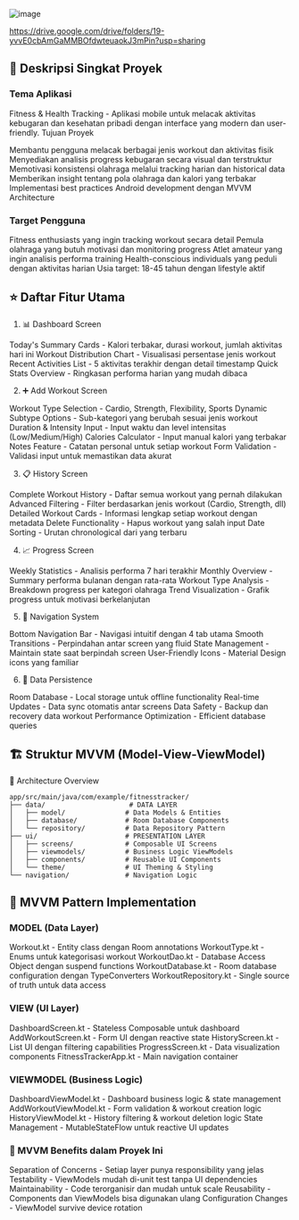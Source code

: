![image](https://github.com/user-attachments/assets/101d486c-88f9-4007-80e7-92c548f6498c)


https://drive.google.com/drive/folders/19-yvvE0cbAmGaMMBOfdwteuaokJ3mPin?usp=sharing

## 🎯 Deskripsi Singkat Proyek
### Tema Aplikasi
Fitness & Health Tracking - Aplikasi mobile untuk melacak aktivitas kebugaran dan kesehatan pribadi dengan interface yang modern dan user-friendly.
Tujuan Proyek

Membantu pengguna melacak berbagai jenis workout dan aktivitas fisik
Menyediakan analisis progress kebugaran secara visual dan terstruktur
Memotivasi konsistensi olahraga melalui tracking harian dan historical data
Memberikan insight tentang pola olahraga dan kalori yang terbakar
Implementasi best practices Android development dengan MVVM Architecture

### Target Pengguna

Fitness enthusiasts yang ingin tracking workout secara detail
Pemula olahraga yang butuh motivasi dan monitoring progress
Atlet amateur yang ingin analisis performa training
Health-conscious individuals yang peduli dengan aktivitas harian
Usia target: 18-45 tahun dengan lifestyle aktif


## ⭐ Daftar Fitur Utama
1. 📊 Dashboard Screen

Today's Summary Cards - Kalori terbakar, durasi workout, jumlah aktivitas hari ini
Workout Distribution Chart - Visualisasi persentase jenis workout
Recent Activities List - 5 aktivitas terakhir dengan detail timestamp
Quick Stats Overview - Ringkasan performa harian yang mudah dibaca

2. ➕ Add Workout Screen

Workout Type Selection - Cardio, Strength, Flexibility, Sports
Dynamic Subtype Options - Sub-kategori yang berubah sesuai jenis workout
Duration & Intensity Input - Input waktu dan level intensitas (Low/Medium/High)
Calories Calculator - Input manual kalori yang terbakar
Notes Feature - Catatan personal untuk setiap workout
Form Validation - Validasi input untuk memastikan data akurat

3. 📋 History Screen

Complete Workout History - Daftar semua workout yang pernah dilakukan
Advanced Filtering - Filter berdasarkan jenis workout (Cardio, Strength, dll)
Detailed Workout Cards - Informasi lengkap setiap workout dengan metadata
Delete Functionality - Hapus workout yang salah input
Date Sorting - Urutan chronological dari yang terbaru

4. 📈 Progress Screen

Weekly Statistics - Analisis performa 7 hari terakhir
Monthly Overview - Summary performa bulanan dengan rata-rata
Workout Type Analysis - Breakdown progress per kategori olahraga
Trend Visualization - Grafik progress untuk motivasi berkelanjutan

5. 🧭 Navigation System

Bottom Navigation Bar - Navigasi intuitif dengan 4 tab utama
Smooth Transitions - Perpindahan antar screen yang fluid
State Management - Maintain state saat berpindah screen
User-Friendly Icons - Material Design icons yang familiar

6. 💾 Data Persistence

Room Database - Local storage untuk offline functionality
Real-time Updates - Data sync otomatis antar screens
Data Safety - Backup dan recovery data workout
Performance Optimization - Efficient database queries


## 🏗️ Struktur MVVM (Model-View-ViewModel)
📁 Architecture Overview
```
app/src/main/java/com/example/fitnesstracker/
├── data/                     # DATA LAYER
│   ├── model/               # Data Models & Entities
│   ├── database/            # Room Database Components  
│   └── repository/          # Data Repository Pattern
├── ui/                      # PRESENTATION LAYER
│   ├── screens/             # Composable UI Screens
│   ├── viewmodels/          # Business Logic ViewModels
│   ├── components/          # Reusable UI Components
│   └── theme/               # UI Theming & Styling
└── navigation/              # Navigation Logic
```
## 🔄 MVVM Pattern Implementation
### MODEL (Data Layer)

Workout.kt - Entity class dengan Room annotations
WorkoutType.kt - Enums untuk kategorisasi workout
WorkoutDao.kt - Database Access Object dengan suspend functions
WorkoutDatabase.kt - Room database configuration dengan TypeConverters
WorkoutRepository.kt - Single source of truth untuk data access

### VIEW (UI Layer)

DashboardScreen.kt - Stateless Composable untuk dashboard
AddWorkoutScreen.kt - Form UI dengan reactive state
HistoryScreen.kt - List UI dengan filtering capabilities
ProgressScreen.kt - Data visualization components
FitnessTrackerApp.kt - Main navigation container

### VIEWMODEL (Business Logic)

DashboardViewModel.kt - Dashboard business logic & state management
AddWorkoutViewModel.kt - Form validation & workout creation logic
HistoryViewModel.kt - History filtering & workout deletion logic
State Management - MutableStateFlow untuk reactive UI updates

### 🎯 MVVM Benefits dalam Proyek Ini

Separation of Concerns - Setiap layer punya responsibility yang jelas
Testability - ViewModels mudah di-unit test tanpa UI dependencies
Maintainability - Code terorganisir dan mudah untuk scale
Reusability - Components dan ViewModels bisa digunakan ulang
Configuration Changes - ViewModel survive device rotation
